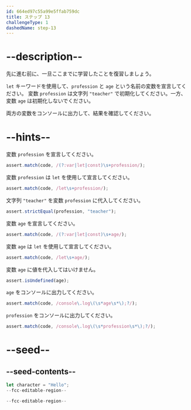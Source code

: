 ```yaml
---
id: 664ed97c55a99e5ffab759dc
title: ステップ 13
challengeType: 1
dashedName: step-13
---
```


# --description--

先に進む前に、一旦ここまでに学習したことを復習しましょう。

`let` キーワードを使用して、`profession` と `age` という名前の変数を宣言してください。 変数 `profession` は文字列 `"teacher"` で初期化してください。一方、変数 `age` は初期化しないでください。

両方の変数をコンソールに出力して、結果を確認してください。

# --hints--

変数 `profession` を宣言してください。

```js
assert.match(code, /(?:var|let|const)\s+profession/);
```

変数 `profession` は `let` を使用して宣言してください。

```js
assert.match(code, /let\s+profession/);
```

文字列 `"teacher"` を変数 `profession` に代入してください。

```js
assert.strictEqual(profession, "teacher");
```

変数 `age` を宣言してください。

```js
assert.match(code, /(?:var|let|const)\s+age/);
```

変数 `age` は `let` を使用して宣言してください。

```js
assert.match(code, /let\s+age/);
```

変数 `age` に値を代入してはいけません。

```js
assert.isUndefined(age);
```

`age` をコンソールに出力してください。

```js
assert.match(code, /console\.log\(\s*age\s*\);?/);
```

`profession` をコンソールに出力してください。

```js
assert.match(code, /console\.log\(\s*profession\s*\);?/);
```

# --seed--

## --seed-contents--

```js
let character = "Hello";
--fcc-editable-region--

--fcc-editable-region--
```
